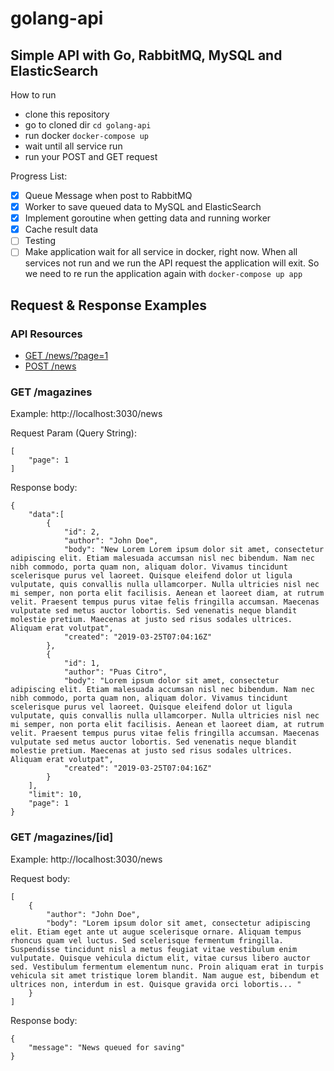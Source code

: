 # golang-api

## Simple API with Go, RabbitMQ, MySQL and ElasticSearch

How to run
- clone this repository
- go to cloned dir `cd golang-api`
- run docker `docker-compose up`
- wait until all service run
- run your POST and GET request

Progress List:
- [x] Queue Message when post to RabbitMQ
- [x] Worker to save queued data to MySQL and ElasticSearch
- [x] Implement goroutine when getting data and running worker
- [x] Cache result data
- [ ] Testing
- [ ] Make application wait for all service in docker, right now. When all services not run and we run the API request the application will exit. So we need to re run the application again with `docker-compose up app`

## Request & Response Examples

### API Resources

  - [GET /news/?page=1](#get-news)
  - [POST /news](#post-news)

### GET /magazines

Example: http://localhost:3030/news

Request Param (Query String):

    [
        "page": 1
    ]

Response body:

    {
        "data":[
            {
                "id": 2,
                "author": "John Doe",
                "body": "New Lorem Lorem ipsum dolor sit amet, consectetur adipiscing elit. Etiam malesuada accumsan nisl nec bibendum. Nam nec nibh commodo, porta quam non, aliquam dolor. Vivamus tincidunt scelerisque purus vel laoreet. Quisque eleifend dolor ut ligula vulputate, quis convallis nulla ullamcorper. Nulla ultricies nisl nec mi semper, non porta elit facilisis. Aenean et laoreet diam, at rutrum velit. Praesent tempus purus vitae felis fringilla accumsan. Maecenas vulputate sed metus auctor lobortis. Sed venenatis neque blandit molestie pretium. Maecenas at justo sed risus sodales ultrices. Aliquam erat volutpat",
                "created": "2019-03-25T07:04:16Z"
            },
            {
                "id": 1,
                "author": "Puas Citro",
                "body": "Lorem ipsum dolor sit amet, consectetur adipiscing elit. Etiam malesuada accumsan nisl nec bibendum. Nam nec nibh commodo, porta quam non, aliquam dolor. Vivamus tincidunt scelerisque purus vel laoreet. Quisque eleifend dolor ut ligula vulputate, quis convallis nulla ullamcorper. Nulla ultricies nisl nec mi semper, non porta elit facilisis. Aenean et laoreet diam, at rutrum velit. Praesent tempus purus vitae felis fringilla accumsan. Maecenas vulputate sed metus auctor lobortis. Sed venenatis neque blandit molestie pretium. Maecenas at justo sed risus sodales ultrices. Aliquam erat volutpat",
                "created": "2019-03-25T07:04:16Z"
            }
        ],
        "limit": 10,
        "page": 1
    }


### GET /magazines/[id]

Example: http://localhost:3030/news

Request body:

    [
        {
            "author": "John Doe",
            "body": "Lorem ipsum dolor sit amet, consectetur adipiscing elit. Etiam eget ante ut augue scelerisque ornare. Aliquam tempus rhoncus quam vel luctus. Sed scelerisque fermentum fringilla. Suspendisse tincidunt nisl a metus feugiat vitae vestibulum enim vulputate. Quisque vehicula dictum elit, vitae cursus libero auctor sed. Vestibulum fermentum elementum nunc. Proin aliquam erat in turpis vehicula sit amet tristique lorem blandit. Nam augue est, bibendum et ultrices non, interdum in est. Quisque gravida orci lobortis... "
        }
    ]

Response body:

    {
        "message": "News queued for saving"
    }
